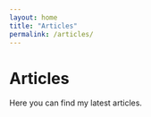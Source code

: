 ```yaml
---
layout: home
title: "Articles"
permalink: /articles/
---
```


# Articles
Here you can find my latest articles.
